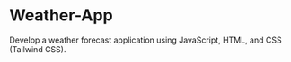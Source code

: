 # Weather-App
Develop a weather forecast application using JavaScript, HTML, and CSS (Tailwind CSS).
